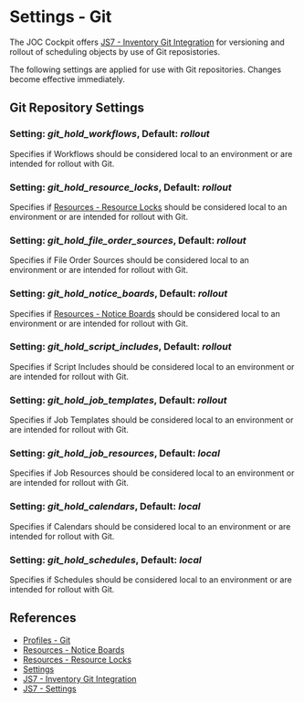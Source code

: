 # Settings - Git

The JOC Cockpit offers [JS7 - Inventory Git Integration](https://kb.sos-berlin.com/display/JS7/JS7+-+Inventory+Git+Integration) for versioning and rollout of scheduling objects by use of Git reposistories.

The following settings are applied for use with Git repositories. Changes become effective immediately.

## Git Repository Settings

### Setting: *git\_hold\_workflows*, Default: *rollout*

Specifies if Workflows should be considered local to an environment or are intended for rollout with Git.

### Setting: *git\_hold\_resource\_locks*, Default: *rollout*

Specifies if [Resources - Resource Locks](/resources-resource-locks) should be considered local to an environment or are intended for rollout with Git.

### Setting: *git\_hold\_file\_order\_sources*, Default: *rollout*

Specifies if File Order Sources should be considered local to an environment or are intended for rollout with Git.

### Setting: *git\_hold\_notice\_boards*, Default: *rollout*

Specifies if [Resources - Notice Boards](/resources-notice-boards) should be considered local to an environment or are intended for rollout with Git.

### Setting: *git\_hold\_script\_includes*, Default: *rollout*

Specifies if Script Includes should be considered local to an environment or are intended for rollout with Git.

### Setting: *git\_hold\_job\_templates*, Default: *rollout*

Specifies if Job Templates should be considered local to an environment or are intended for rollout with Git.

### Setting: *git\_hold\_job\_resources*, Default: *local*

Specifies if Job Resources should be considered local to an environment or are intended for rollout with Git.

### Setting: *git\_hold\_calendars*, Default: *local*

Specifies if Calendars should be considered local to an environment or are intended for rollout with Git.

### Setting: *git\_hold\_schedules*, Default: *local*

Specifies if Schedules should be considered local to an environment or are intended for rollout with Git.

## References

- [Profiles - Git](/profiles-git)
- [Resources - Notice Boards](/resources-notice-boards)
- [Resources - Resource Locks](/resources-resource-locks)
- [Settings](/settings)
- [JS7 - Inventory Git Integration](https://kb.sos-berlin.com/display/JS7/JS7+-+Inventory+Git+Integration)
- [JS7 - Settings](https://kb.sos-berlin.com/display/JS7/JS7+-+Settings)